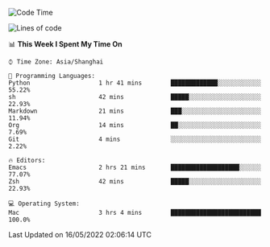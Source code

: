 <!--START_SECTION:waka-->
![Code Time](http://img.shields.io/badge/Code%20Time-706%20hrs%2057%20mins-blue)

![Lines of code](https://img.shields.io/badge/From%20Hello%20World%20I%27ve%20Written-22%20Thousand%20lines%20of%20code-blue)

📊 **This Week I Spent My Time On** 

```text
⌚︎ Time Zone: Asia/Shanghai

💬 Programming Languages: 
Python                   1 hr 41 mins        █████████████░░░░░░░░░░░░   55.22% 
sh                       42 mins             █████░░░░░░░░░░░░░░░░░░░░   22.93% 
Markdown                 21 mins             ███░░░░░░░░░░░░░░░░░░░░░░   11.94% 
Org                      14 mins             ██░░░░░░░░░░░░░░░░░░░░░░░   7.69% 
Git                      4 mins              ░░░░░░░░░░░░░░░░░░░░░░░░░   2.22%

🔥 Editors: 
Emacs                    2 hrs 21 mins       ███████████████████░░░░░░   77.07% 
Zsh                      42 mins             █████░░░░░░░░░░░░░░░░░░░░   22.93%

💻 Operating System: 
Mac                      3 hrs 4 mins        █████████████████████████   100.0%

```


 Last Updated on 16/05/2022 02:06:14 UTC
<!--END_SECTION:waka-->
